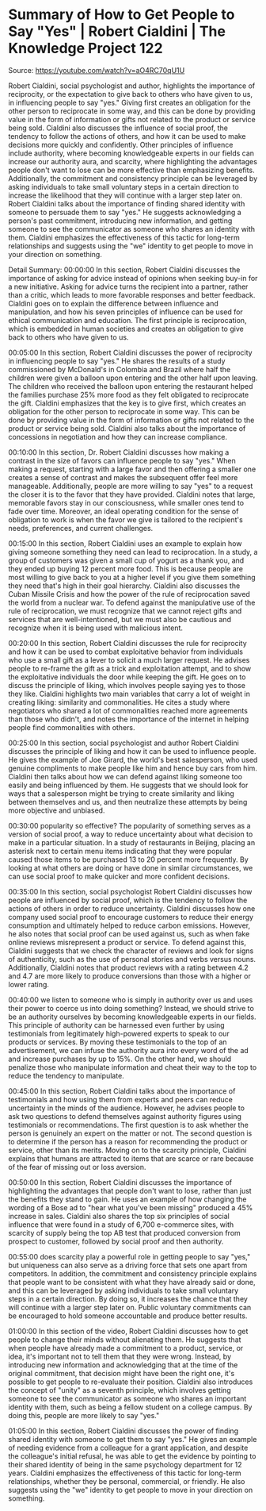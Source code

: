 # Summary of How to Get People to Say "Yes" | Robert Cialdini | The Knowledge Project 122

Source: https://youtube.com/watch?v=aO4RC70qU1U

Robert Cialdini, social psychologist and author, highlights the importance of reciprocity, or the expectation to give back to others who have given to us, in influencing people to say "yes." Giving first creates an obligation for the other person to reciprocate in some way, and this can be done by providing value in the form of information or gifts not related to the product or service being sold. Cialdini also discusses the influence of social proof, the tendency to follow the actions of others, and how it can be used to make decisions more quickly and confidently. Other principles of influence include authority, where becoming knowledgeable experts in our fields can increase our authority aura, and scarcity, where highlighting the advantages people don't want to lose can be more effective than emphasizing benefits. Additionally, the commitment and consistency principle can be leveraged by asking individuals to take small voluntary steps in a certain direction to increase the likelihood that they will continue with a larger step later on.
Robert Cialdini talks about the importance of finding shared identity with someone to persuade them to say "yes." He suggests acknowledging a person's past commitment, introducing new information, and getting someone to see the communicator as someone who shares an identity with them. Cialdini emphasizes the effectiveness of this tactic for long-term relationships and suggests using the "we" identity to get people to move in your direction on something.

Detail Summary: 
00:00:00
In this section, Robert Cialdini discusses the importance of asking for advice instead of opinions when seeking buy-in for a new initiative. Asking for advice turns the recipient into a partner, rather than a critic, which leads to more favorable responses and better feedback. Cialdini goes on to explain the difference between influence and manipulation, and how his seven principles of influence can be used for ethical communication and education. The first principle is reciprocation, which is embedded in human societies and creates an obligation to give back to others who have given to us.

00:05:00
In this section, Robert Cialdini discusses the power of reciprocity in influencing people to say "yes." He shares the results of a study commissioned by McDonald's in Colombia and Brazil where half the children were given a balloon upon entering and the other half upon leaving. The children who received the balloon upon entering the restaurant helped the families purchase 25% more food as they felt obligated to reciprocate the gift. Cialdini emphasizes that the key is to give first, which creates an obligation for the other person to reciprocate in some way. This can be done by providing value in the form of information or gifts not related to the product or service being sold. Cialdini also talks about the importance of concessions in negotiation and how they can increase compliance.

00:10:00
In this section, Dr. Robert Cialdini discusses how making a contrast in the size of favors can influence people to say "yes." When making a request, starting with a large favor and then offering a smaller one creates a sense of contrast and makes the subsequent offer feel more manageable. Additionally, people are more willing to say "yes" to a request the closer it is to the favor that they have provided. Cialdini notes that large, memorable favors stay in our consciousness, while smaller ones tend to fade over time. Moreover, an ideal operating condition for the sense of obligation to work is when the favor we give is tailored to the recipient's needs, preferences, and current challenges.

00:15:00
In this section, Robert Cialdini uses an example to explain how giving someone something they need can lead to reciprocation. In a study, a group of customers was given a small cup of yogurt as a thank you, and they ended up buying 12 percent more food. This is because people are most willing to give back to you at a higher level if you give them something they need that's high in their goal hierarchy. Cialdini also discusses the Cuban Missile Crisis and how the power of the rule of reciprocation saved the world from a nuclear war. To defend against the manipulative use of the rule of reciprocation, we must recognize that we cannot reject gifts and services that are well-intentioned, but we must also be cautious and recognize when it is being used with malicious intent.

00:20:00
In this section, Robert Cialdini discusses the rule for reciprocity and how it can be used to combat exploitative behavior from individuals who use a small gift as a lever to solicit a much larger request. He advises people to re-frame the gift as a trick and exploitation attempt, and to show the exploitative individuals the door while keeping the gift. He goes on to discuss the principle of liking, which involves people saying yes to those they like. Cialdini highlights two main variables that carry a lot of weight in creating liking: similarity and commonalities. He cites a study where negotiators who shared a lot of commonalities reached more agreements than those who didn't, and notes the importance of the internet in helping people find commonalities with others.

00:25:00
In this section, social psychologist and author Robert Cialdini discusses the principle of liking and how it can be used to influence people. He gives the example of Joe Girard, the world's best salesperson, who used genuine compliments to make people like him and hence buy cars from him. Cialdini then talks about how we can defend against liking someone too easily and being influenced by them. He suggests that we should look for ways that a salesperson might be trying to create similarity and liking between themselves and us, and then neutralize these attempts by being more objective and unbiased.

00:30:00
popularity so effective? The popularity of something serves as a version of social proof, a way to reduce uncertainty about what decision to make in a particular situation. In a study of restaurants in Beijing, placing an asterisk next to certain menu items indicating that they were popular caused those items to be purchased 13 to 20 percent more frequently. By looking at what others are doing or have done in similar circumstances, we can use social proof to make quicker and more confident decisions.

00:35:00
In this section, social psychologist Robert Cialdini discusses how people are influenced by social proof, which is the tendency to follow the actions of others in order to reduce uncertainty. Cialdini discusses how one company used social proof to encourage customers to reduce their energy consumption and ultimately helped to reduce carbon emissions. However, he also notes that social proof can be used against us, such as when fake online reviews misrepresent a product or service. To defend against this, Cialdini suggests that we check the character of reviews and look for signs of authenticity, such as the use of personal stories and verbs versus nouns. Additionally, Cialdini notes that product reviews with a rating between 4.2 and 4.7 are more likely to produce conversions than those with a higher or lower rating.

00:40:00
we listen to someone who is simply in authority over us and uses their power to coerce us into doing something? Instead, we should strive to be an authority ourselves by becoming knowledgeable experts in our fields. This principle of authority can be harnessed even further by using testimonials from legitimately high-powered experts to speak to our products or services. By moving these testimonials to the top of an advertisement, we can infuse the authority aura into every word of the ad and increase purchases by up to 15%. On the other hand, we should penalize those who manipulate information and cheat their way to the top to reduce the tendency to manipulate.

00:45:00
In this section, Robert Cialdini talks about the importance of testimonials and how using them from experts and peers can reduce uncertainty in the minds of the audience. However, he advises people to ask two questions to defend themselves against authority figures using testimonials or recommendations. The first question is to ask whether the person is genuinely an expert on the matter or not. The second question is to determine if the person has a reason for recommending the product or service, other than its merits. Moving on to the scarcity principle, Cialdini explains that humans are attracted to items that are scarce or rare because of the fear of missing out or loss aversion.

00:50:00
In this section, Robert Cialdini discusses the importance of highlighting the advantages that people don't want to lose, rather than just the benefits they stand to gain. He uses an example of how changing the wording of a Bose ad to "hear what you've been missing" produced a 45% increase in sales. Cialdini also shares the top six principles of social influence that were found in a study of 6,700 e-commerce sites, with scarcity of supply being the top AB test that produced conversion from prospect to customer, followed by social proof and then authority.

00:55:00
does scarcity play a powerful role in getting people to say "yes," but uniqueness can also serve as a driving force that sets one apart from competitors. In addition, the commitment and consistency principle explains that people want to be consistent with what they have already said or done, and this can be leveraged by asking individuals to take small voluntary steps in a certain direction. By doing so, it increases the chance that they will continue with a larger step later on. Public voluntary commitments can be encouraged to hold someone accountable and produce better results.

01:00:00
In this section of the video, Robert Cialdini discusses how to get people to change their minds without alienating them. He suggests that when people have already made a commitment to a product, service, or idea, it's important not to tell them that they were wrong. Instead, by introducing new information and acknowledging that at the time of the original commitment, that decision might have been the right one, it's possible to get people to re-evaluate their position. Cialdini also introduces the concept of "unity" as a seventh principle, which involves getting someone to see the communicator as someone who shares an important identity with them, such as being a fellow student on a college campus. By doing this, people are more likely to say "yes."

01:05:00
In this section, Robert Cialdini discusses the power of finding shared identity with someone to get them to say "yes." He gives an example of needing evidence from a colleague for a grant application, and despite the colleague's initial refusal, he was able to get the evidence by pointing to their shared identity of being in the same psychology department for 12 years. Cialdini emphasizes the effectiveness of this tactic for long-term relationships, whether they be personal, commercial, or friendly. He also suggests using the "we" identity to get people to move in your direction on something.

